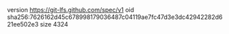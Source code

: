 version https://git-lfs.github.com/spec/v1
oid sha256:7626162d45c678998179036487c04119ae7fc47d3e3dc42942282d621ee502e3
size 4324
